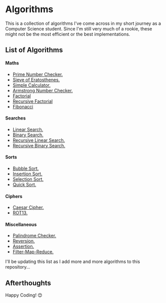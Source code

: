 # Algorithms

This is a collection of algorithms I've come across in my short journey as a Computer Science student. Since I'm still very much of a rookie, these might not be the most efficient or the best implementations.

## List of Algorithms

#### Maths
* [Prime Number Checker.](https://github.com/B4dAsh/Algorithms/blob/main/Python/maths/prime.py)
* [Sieve of Eratosthenes.](https://github.com/B4dAsh/Algorithms/blob/main/Python/maths/sieve_of_eratosthenes.py)
* [Simple Calculator.](https://github.com/B4dAsh/Algorithms/blob/main/Python/maths/simple_calculator.py)
* [Armstrong Number Checker.](https://github.com/B4dAsh/Algorithms/blob/main/Python/maths/armstrong.py)
* [Factorial](https://github.com/B4dAsh/Algorithms/blob/main/Python/maths/factorial.py)
* [Recursive Factorial](https://github.com/B4dAsh/Algorithms/blob/main/Python/maths/recursive_factorial.py)
* [Fibonacci](https://github.com/B4dAsh/Algorithms/blob/main/Python/maths/fibonacci.py)

#### Searches
* [Linear Search.](https://github.com/B4dAsh/Algorithms/blob/main/Python/searches/linear_search.py)
* [Binary Search.](https://github.com/B4dAsh/Algorithms/blob/main/Python/searches/binary_search.py)
* [Recursive Linear Search.](https://github.com/B4dAsh/Algorithms/blob/main/Python/searches/recursive_linear_search.py)
* [Recursive Binary Search.](https://github.com/B4dAsh/Algorithms/blob/main/Python/searches/recursive_binary_search.py)

#### Sorts
* [Bubble Sort.](https://github.com/B4dAsh/Algorithms/blob/main/Python/sorts/bubble_sort.py)
* [Insertion Sort.](https://github.com/B4dAsh/Algorithms/blob/main/Python/sorts/insertion_sort.py)
* [Selection Sort.](https://github.com/B4dAsh/Algorithms/blob/main/Python/sorts/selection_sort.py)
* [Quick Sort.](https://github.com/B4dAsh/Algorithms/blob/main/Python/sorts/quick_sort.py)

#### Ciphers
* [Caesar Cipher.](https://github.com/B4dAsh/Algorithms/blob/main/Python/ciphers/caesar_cipher.py)
* [ROT13.](https://github.com/B4dAsh/Algorithms/blob/main/Python/ciphers/rot13.py)

#### Miscellaneous
* [Palindrome Checker.](https://github.com/B4dAsh/Algorithms/blob/main/Python/palindrome.py)
* [Reversion.](https://github.com/B4dAsh/Algorithms/blob/main/Python/reversion.py)
* [Assertion.](https://github.com/B4dAsh/Algorithms/blob/main/Python/assertion.py)
* [Filter-Map-Reduce.](https://github.com/B4dAsh/Algorithms/blob/main/Python/filter_map_reduce.py)

I'll be updating this list as I add more and more algorithms to this repository...

## Afterthoughts

Happy Coding! 😊

